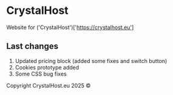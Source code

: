 # CrystalHost

Website for ('CrystalHost')['https://crystalhost.eu']

## Last changes

1. Updated pricing block (added some fixes and switch button)
2. Cookies prototype added
3. Some CSS bug fixes

Copyright CrystalHost.eu 2025 &copy;
